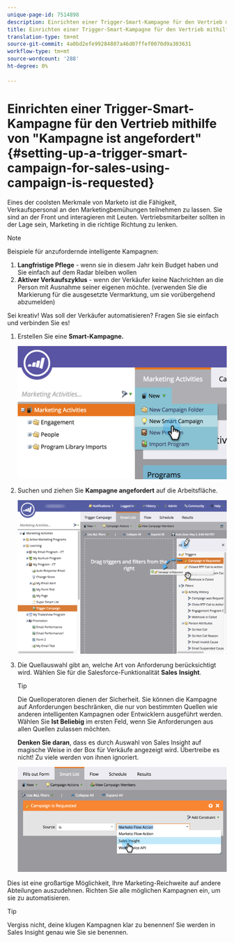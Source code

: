 ```yaml
---
unique-page-id: 7514898
description: Einrichten einer Trigger-Smart-Kampagne für den Vertrieb mithilfe von "Kampagne ist angefordert"- Marketing Docs - Produktdokumentation
title: Einrichten einer Trigger-Smart-Kampagne für den Vertrieb mithilfe von "Kampagne ist angefordert"
translation-type: tm+mt
source-git-commit: 4a0bd2efe99284807a46d07ffef0070d9a303631
workflow-type: tm+mt
source-wordcount: '288'
ht-degree: 0%

---
```



# Einrichten einer Trigger-Smart-Kampagne für den Vertrieb mithilfe von &quot;Kampagne ist angefordert&quot; {#setting-up-a-trigger-smart-campaign-for-sales-using-campaign-is-requested}

Eines der coolsten Merkmale von Marketo ist die Fähigkeit, Verkaufspersonal an den Marketingbemühungen teilnehmen zu lassen. Sie sind an der Front und interagieren mit Leuten. Vertriebsmitarbeiter sollten in der Lage sein, Marketing in die richtige Richtung zu lenken.

>[!NOTE]
>
>Beispiele für anzufordernde intelligente Kampagnen:
>
>1. **Langfristige Pflege**  - wenn sie in diesem Jahr kein Budget haben und Sie einfach auf dem Radar bleiben wollen
>1. **Aktiver Verkaufszyklus**  - wenn der Verkäufer keine Nachrichten an die Person mit Ausnahme seiner eigenen möchte. (verwenden Sie die Markierung für die ausgesetzte Vermarktung, um sie vorübergehend abzumelden)

>
>
Sei kreativ! Was soll der Verkäufer automatisieren? Fragen Sie sie einfach und verbinden Sie es!

1. Erstellen Sie eine **Smart-Kampagne.**

   ![](assets/image2015-5-20-16-3a3-3a25.png)

1. Suchen und ziehen Sie **Kampagne angefordert** auf die Arbeitsfläche.

   ![](assets/campaignfilterdrag.png)

1. Die Quellauswahl gibt an, welche Art von Anforderung berücksichtigt wird. Wählen Sie für die Salesforce-Funktionalität **Sales** **Insight**.

   >[!TIP]
   >
   >Die Quelloperatoren dienen der Sicherheit. Sie können die Kampagne auf Anforderungen beschränken, die nur von bestimmten Quellen wie anderen intelligenten Kampagnen oder Entwicklern ausgeführt werden. Wählen Sie **Ist Beliebig** im ersten Feld, wenn Sie Anforderungen aus allen Quellen zulassen möchten.
   >
   >**Denken Sie daran**, dass es durch Auswahl von Sales Insight auf magische Weise in der Box für Verkäufe angezeigt wird. Übertreibe es nicht! Zu viele werden von ihnen ignoriert.

   ![](assets/image2015-5-20-17-3a56-3a56.png)

Dies ist eine großartige Möglichkeit, Ihre Marketing-Reichweite auf andere Abteilungen auszudehnen. Richten Sie alle möglichen Kampagnen ein, um sie zu automatisieren.

>[!TIP]
>
>Vergiss nicht, deine klugen Kampagnen klar zu benennen! Sie werden in Sales Insight genau wie Sie sie benennen.
